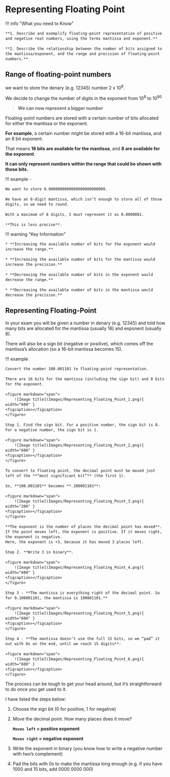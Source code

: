 # Representing Floating Point

!!! info "What you need to Know"

    **1. Describe and exemplify floating-point representation of positive and negative real numbers, using the terms mantissa and exponent.**

    **2. Describe the relationship between the number of bits assigned to the mantissa/exponent, and the range and precision of floating-point numbers.**

## Range of floating-point numbers

we want to store the denary (e.g. 12345) number 2 x 10<sup>8</sup>.

We decide to change the number of digits in the exponent from 10<sup>8</sup> to 10<sup>80</sup>

> **We can now represent a bigger number**

Floating-point numbers are stored with a certain number of bits allocated for either the mantissa or the exponent. 

**For example**, a certain number might be stored with a 16-bit mantissa, and an 8 bit exponent. 

That means **16 bits are available for the mantissa**, and **8 are available for the exponent**. 

**It can only represent numbers within the range that could be shown with those bits.**

!!! example - 

    We want to store 0.0000000000000000000000009. 
    
    We have an 8-digit mantissa, which isn’t enough to store all of those digits, so we need to round.

    With a maximum of 8 digits, I must represent it as 0.0000001. 
    
    **This is less precise**.

!!! warning "Key Information"

    * **Increasing the available number of bits for the exponent would increase the range.**

    * **Increasing the available number of bits for the mantissa would increase the precision.**

    * **Decreasing the available number of bits in the exponent would decrease the range.**
    
    * **Decreasing the available number of bits in the mantissa would decrease the precision.**

## Representing Floating-Point

In your exam you will be given a number in denary (e.g. 12345) and told how many bits are allocated for the mantissa (usually 16) and exponent (usually 8).

There will also be a sign bit (negative or positive), which comes off the mantissa’s allocation (so a 16-bit mantissa becomes 15).

!!! example

    Convert the number 100.001101 to floating-point representation.

    There are 16 bits for the mantissa (including the sign bit) and 8 bits for the exponent.

    <figure markdown="span">
        ![Image title](Images/Representing_Floating_Point_1.png){ width="600" }
    <figcaption></figcaption>
    </figure>

    Step 1. Find the sign bit. For a positive number, the sign bit is 0. For a negative number, the sign bit is 1.

    <figure markdown="span">
        ![Image title](Images/Representing_Floating_Point_2.png){ width="600" }
    <figcaption></figcaption>
    </figure>

    To convert to floating point, the decimal point must be moved just left of the **“most significant bit”** (the first 1).

    So, **100.001101** becomes **.100001101**:

    <figure markdown="span">
        ![Image title](Images/Representing_Floating_Point_3.png){ width="200" }
    <figcaption></figcaption>
    </figure>

    **The exponent is the number of places the decimal point has moved**. If the point moves left, the exponent is positive. If it moves right, the exponent is negative.
    Here, the exponent is +3, because it has moved 3 places left. 
    
    Step 2. **Write 3 in binary**.

    <figure markdown="span">
        ![Image title](Images/Representing_Floating_Point_4.png){ width="600" }
    <figcaption></figcaption>
    </figure>

    Step 3 - **The mantissa is everything right of the decimal point. So for 0.100001101, the mantissa is 100001101.**

    <figure markdown="span">
        ![Image title](Images/Representing_Floating_Point_5.png){ width="600" }
    <figcaption></figcaption>
    </figure>

    Step 4 - **The mantissa doesn’t use the full 15 bits, so we “pad” it out with 0s on the end, until we reach 15 digits**:

    <figure markdown="span">
        ![Image title](Images/Representing_Floating_Point_6.png){ width="600" }
    <figcaption></figcaption>
    </figure>

The process can be tough to get your head around, but it’s straightforward to do once you get used to it. 

I have listed the steps below: 

1. Choose the sign bit (0 for positive, 1 for negative)
2. Move the decimal point. How many places does it move?

    **`Moves left` = positive exponent**

    **`Moves right` = negative exponent**

3.	Write the exponent in binary (you know how to write a negative number with two’s complement)
4.	Pad the bits with 0s to make the mantissa long enough
(e.g. if you have 1000 and 15 bits, add 0000 0000 000)

    

    
